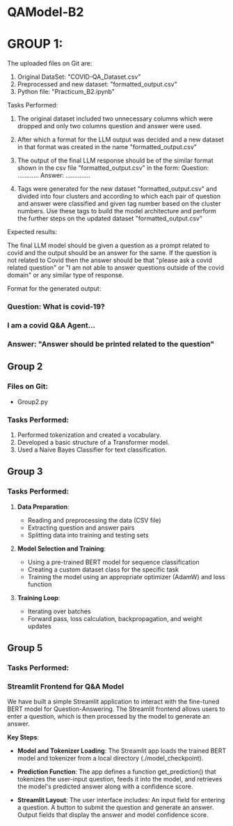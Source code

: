 # QAModel-B2

# GROUP 1:

The uploaded files on Git are: 

1. Original DataSet:  "COVID-QA_Dataset.csv"
2. Preprocessed and new dataset:   "formatted_output.csv"
3. Python file:   "Practicum_B2.ipynb"


Tasks Performed:

1. The original dataset included two unnecessary columns which were dropped and only two columns question and answer were used.
2. After which a format for the LLM output was decided and a new dataset in that format was created in the name "formatted_output.csv" 
3. The output of the final LLM response should be of the similar format shown in the csv file "formatted_output.csv" in the form:
        Question: ............
        Answer: ..............

4. Tags were generated for the new dataset "formatted_output.csv" and divided into four clusters and according to which each pair of question and answer were classified and given tag number based on the cluster numbers. Use these tags to build the model architecture and perform the further steps on the updated dataset "formatted_output.csv"


Expected results:

The final LLM model should be given a question as a prompt related to covid and the output should be an answer for the same. If the question is not related to Covid then the answer should be that "please ask a covid related question" or "I am not able to answer questions outside of the covid domain" or any similar type of response.


Format for the generated output: 

### Question: What is covid-19?
### I am a covid Q&A Agent... 

### Answer: "Answer should be printed related to the question"



## Group 2

### Files on Git:
- Group2.py

### Tasks Performed:

1. Performed tokenization and created a vocabulary.
2. Developed a basic structure of a Transformer model.
3. Used a Naive Bayes Classifier for text classification.


## Group 3

### Tasks Performed:

1. **Data Preparation**:
   - Reading and preprocessing the data (CSV file)
   - Extracting question and answer pairs
   - Splitting data into training and testing sets

2. **Model Selection and Training**:
   - Using a pre-trained BERT model for sequence classification
   - Creating a custom dataset class for the specific task
   - Training the model using an appropriate optimizer (AdamW) and loss function

3. **Training Loop**:
   - Iterating over batches
   - Forward pass, loss calculation, backpropagation, and weight updates

## Group 5

### Tasks Performed:

### **Streamlit Frontend for Q&A Model**

We have built a simple Streamlit application to interact with the fine-tuned BERT model for Question-Answering. The Streamlit frontend allows users to enter a question, which is then processed by the model to generate an answer.

**Key Steps**:

- **Model and Tokenizer Loading**: The Streamlit app loads the trained BERT model and tokenizer from a local directory (./model_checkpoint).

- **Prediction Function**: The app defines a function get_prediction() that tokenizes the user-input question, feeds it into the model, and retrieves the model's predicted answer along with a confidence score.

- **Streamlit Layout**: The user interface includes:
An input field for entering a question.
A button to submit the question and generate an answer.
Output fields that display the answer and model confidence score.

